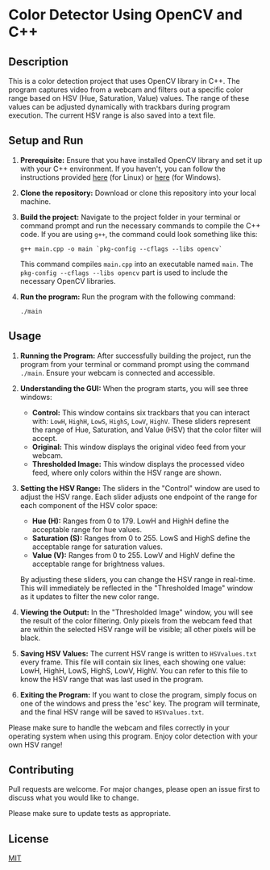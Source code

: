 
# Color Detector Using OpenCV and C++

## Description

This is a color detection project that uses OpenCV library in C++. The program captures video from a webcam and filters out a specific color range based on HSV (Hue, Saturation, Value) values. The range of these values can be adjusted dynamically with trackbars during program execution. The current HSV range is also saved into a text file.

## Setup and Run

1. **Prerequisite:** Ensure that you have installed OpenCV library and set it up with your C++ environment. If you haven't, you can follow the instructions provided [here](https://docs.opencv.org/master/d7/d9f/tutorial_linux_install.html) (for Linux) or [here](https://docs.opencv.org/master/d3/d52/tutorial_windows_install.html) (for Windows).

2. **Clone the repository:** Download or clone this repository into your local machine.

3. **Build the project:** Navigate to the project folder in your terminal or command prompt and run the necessary commands to compile the C++ code. If you are using `g++`, the command could look something like this:
    ```
    g++ main.cpp -o main `pkg-config --cflags --libs opencv`
    ```
    This command compiles `main.cpp` into an executable named `main`. The `pkg-config --cflags --libs opencv` part is used to include the necessary OpenCV libraries.

4. **Run the program:** Run the program with the following command:
    ```
    ./main
    ```


## Usage

1. **Running the Program:** After successfully building the project, run the program from your terminal or command prompt using the command `./main`. Ensure your webcam is connected and accessible.

2. **Understanding the GUI:** When the program starts, you will see three windows:
   - **Control:** This window contains six trackbars that you can interact with: `LowH`, `HighH`, `LowS`, `HighS`, `LowV`, `HighV`. These sliders represent the range of Hue, Saturation, and Value (HSV) that the color filter will accept.
   - **Original:** This window displays the original video feed from your webcam.
   - **Thresholded Image:** This window displays the processed video feed, where only colors within the HSV range are shown.

3. **Setting the HSV Range:** The sliders in the "Control" window are used to adjust the HSV range. Each slider adjusts one endpoint of the range for each component of the HSV color space:
   - **Hue (H):** Ranges from 0 to 179. LowH and HighH define the acceptable range for hue values.
   - **Saturation (S):** Ranges from 0 to 255. LowS and HighS define the acceptable range for saturation values.
   - **Value (V):** Ranges from 0 to 255. LowV and HighV define the acceptable range for brightness values.

   By adjusting these sliders, you can change the HSV range in real-time. This will immediately be reflected in the "Thresholded Image" window as it updates to filter the new color range.

4. **Viewing the Output:** In the "Thresholded Image" window, you will see the result of the color filtering. Only pixels from the webcam feed that are within the selected HSV range will be visible; all other pixels will be black.

5. **Saving HSV Values:** The current HSV range is written to `HSVvalues.txt` every frame. This file will contain six lines, each showing one value: LowH, HighH, LowS, HighS, LowV, HighV. You can refer to this file to know the HSV range that was last used in the program.

6. **Exiting the Program:** If you want to close the program, simply focus on one of the windows and press the 'esc' key. The program will terminate, and the final HSV range will be saved to `HSVvalues.txt`.

Please make sure to handle the webcam and files correctly in your operating system when using this program. Enjoy color detection with your own HSV range!

## Contributing

Pull requests are welcome. For major changes, please open an issue first to discuss what you would like to change.

Please make sure to update tests as appropriate.

## License

[MIT](https://choosealicense.com/licenses/mit/)